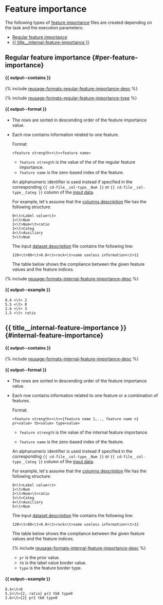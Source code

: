# Feature importance

The following types of [feature importance](fstr.md) files are created depending on the task and the execution parameters:
- [Regular feature importance](#per-feature-importance)
- [{{ title__internal-feature-importance }}](#internal-feature-importance)

## Regular feature importance {#per-feature-importance}

#### {{ output--contains }}

{% include [reusage-formats-regular-feature-importance-desc](../_includes/work_src/reusage-formats/regular-feature-importance-desc.md) %}

{% include [reusage-formats-regular-feature-importance-type](../_includes/work_src/reusage-formats/regular-feature-importance-type.md) %}

#### {{ output--format }}

- The rows are sorted in descending order of the feature importance value.

- Each row contains information related to one feature.

  Format:
  ```
  <feature strength><\t><feature name>
  ```

  - `feature strength` is the value of the of the regular feature importance.
  - `feature name` is the zero-based index of the feature.

  An alphanumeric identifier is used instead if specified in the corresponding `{{ cd-file__col-type__Num }}` or `{{ cd-file__col-type__Categ }}` column of the [input data](../concepts/input-data_column-descfile.md).

  For example, let's assume that the [columns description](../concepts/input-data_column-descfile.md) file has the following structure:

  ```
  0<\t>Label value<\t>
  1<\t>Num
  2<\t>Num<\t>ratio
  3<\t>Categ
  4<\t>Auxiliary
  5<\t>Num
  ```

  The input [dataset description](../concepts/input-data_values-file.md) file contains the following line:

  ```
  120<\t>80<\t>0.8<\t>rock<\t>some useless information<\t>12
  ```

  The table below shows the compliance between the given feature values and the feature indices.

{% include [reusage-formats-internal-feature-importance-desc](../_includes/concepts/feature-interaction-strength_table.md) %}

#### {{ output--example }}

```
8.4 <\t> 2
5.5 <\t> 0
2.6 <\t> 3
1.5 <\t> ratio
```

## {{ title__internal-feature-importance }} {#internal-feature-importance}

#### {{ output--contains }}

{% include [reusage-formats-internal-feature-importance-desc](../_includes/work_src/reusage-formats/internal-feature-importance-desc.md) %}


#### {{ output--format }}

- The rows are sorted in descending order of the feature importance value.

- Each row contains information related to one feature or a combination of features.

    Format:
    ```
    <feature strength><\t><{feature name 1,.., feature name n} pr<value> tb<value> type<value>
    ```

    - `feature strength` is the value of the internal feature importance.

    - `feature name` is the zero-based index of the feature.

    An alphanumeric identifier is used instead if specified in the corresponding `{{ cd-file__col-type__Num }}` or `{{ cd-file__col-type__Categ }}` column of the [input data](../concepts/input-data_column-descfile.md).

    For example, let's assume that the [columns description](../concepts/input-data_column-descfile.md) file has the following structure:
    ```
    0<\t>Label value<\t>
    1<\t>Num
    2<\t>Num<\t>ratio
    3<\t>Categ
    4<\t>Auxiliary
    5<\t>Num
    ```

    The input [dataset description](../concepts/input-data_values-file.md) file contains the following line:
    ```
    120<\t>80<\t>0.8<\t>rock<\t>some useless information<\t>12
    ```

    The table below shows the compliance between the given feature values and the feature indices.

    {% include [reusage-formats-internal-feature-importance-desc](../_includes/concepts/feature-interaction-strength_table.md) %}

    - `pr` is the prior value.
    - `tb` is the label value border value.
    - `type` is the feature border type.


#### {{ output--example }}

```
8.4<\t>0
5.2<\t>{2, ratio} pr2 tb0 type0
2.6<\t>{2} pr2 tb0 type0
```
